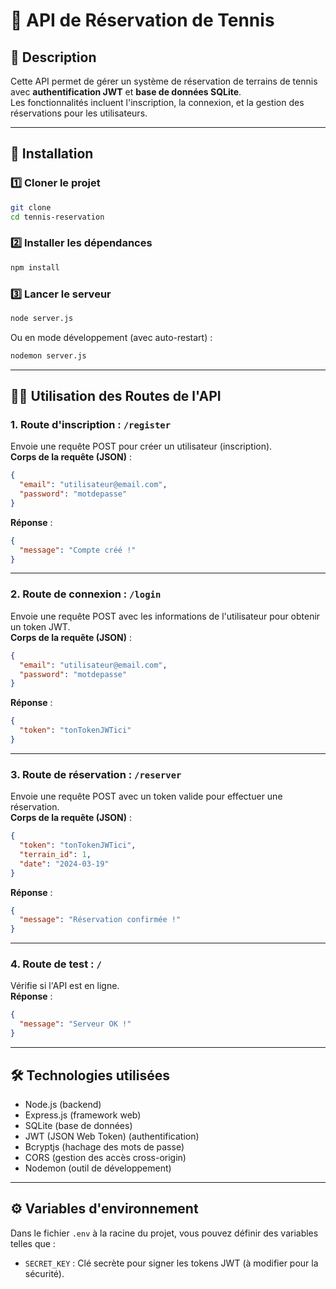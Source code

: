 
# 🎾 API de Réservation de Tennis  

## 📌 Description  
Cette API permet de gérer un système de réservation de terrains de tennis avec **authentification JWT** et **base de données SQLite**.  
Les fonctionnalités incluent l'inscription, la connexion, et la gestion des réservations pour les utilisateurs.

---

## 🚀 Installation  

### 1️⃣ **Cloner le projet**  
```bash
git clone 
cd tennis-reservation
```

### 2️⃣ **Installer les dépendances**  
```bash
npm install
```

### 3️⃣ **Lancer le serveur**  
```bash
node server.js
```

Ou en mode développement (avec auto-restart) :
```bash
nodemon server.js
```

---

## 🧑‍💻 Utilisation des Routes de l'API

### 1. Route d'inscription : `/register`  
Envoie une requête POST pour créer un utilisateur (inscription).  
**Corps de la requête (JSON)** :  

```json
{
  "email": "utilisateur@email.com",
  "password": "motdepasse"
}
```

**Réponse** :  
```json
{
  "message": "Compte créé !"
}
```

---

### 2. Route de connexion : `/login`  
Envoie une requête POST avec les informations de l'utilisateur pour obtenir un token JWT.  
**Corps de la requête (JSON)** :  

```json
{
  "email": "utilisateur@email.com",
  "password": "motdepasse"
}
```

**Réponse** :  
```json
{
  "token": "tonTokenJWTici"
}
```

---

### 3. Route de réservation : `/reserver`  
Envoie une requête POST avec un token valide pour effectuer une réservation.  
**Corps de la requête (JSON)** :  

```json
{
  "token": "tonTokenJWTici",
  "terrain_id": 1,
  "date": "2024-03-19"
}
```

**Réponse** :  
```json
{
  "message": "Réservation confirmée !"
}
```

---

### 4. Route de test : `/`  
Vérifie si l'API est en ligne.  
**Réponse** :  

```json
{
  "message": "Serveur OK !"
}
```

---

## 🛠️ Technologies utilisées

- Node.js (backend)  
- Express.js (framework web)  
- SQLite (base de données)  
- JWT (JSON Web Token) (authentification)  
- Bcryptjs (hachage des mots de passe)  
- CORS (gestion des accès cross-origin)  
- Nodemon (outil de développement)

---

## ⚙️ Variables d'environnement  
Dans le fichier `.env` à la racine du projet, vous pouvez définir des variables telles que :

- `SECRET_KEY` : Clé secrète pour signer les tokens JWT (à modifier pour la sécurité).

